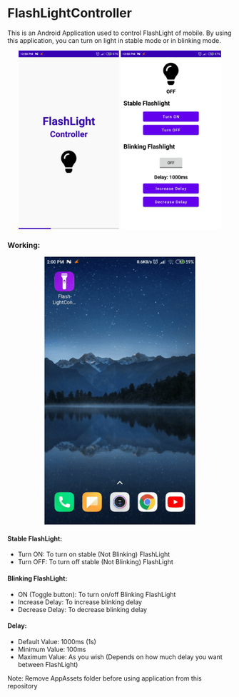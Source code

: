 # FlashLightController

This is an Android Application used to control FlashLight of mobile. By using this application, you can turn on light in stable mode or in blinking mode.

<p align="center">
  <img src="https://github.com/Sanket292001/FlashLightController/blob/master/AppAssets/SplashScreen.jpg?raw=true" height="400"/>
  <img src="https://github.com/Sanket292001/FlashLightController/blob/master/AppAssets/Homepage.jpg?raw=true" height="400"/>
</p>

### Working:
<p align="center">
  <img src="https://github.com/Sanket292001/FlashLightController/blob/master/AppAssets/FlashLightApp.gif?raw=true" height="600"/>
</p>

#### Stable FlashLight:
- Turn ON: To turn on stable (Not Blinking) FlashLight
- Turn OFF: To turn off stable (Not Blinking) FlashLight

#### Blinking FlashLight:
- ON (Toggle button): To turn on/off Blinking FlashLight
- Increase Delay: To increase blinking delay
- Decrease Delay: To decrease blinking delay

#### Delay:
 - Default Value: 1000ms (1s)
 - Minimum Value: 100ms
 - Maximum Value: As you wish (Depends on how much delay you want between FlashLight)
 
Note: Remove AppAssets folder before using application from this repository 
